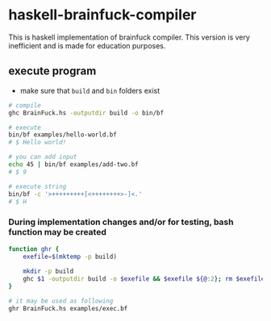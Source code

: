 # haskell-brainfuck-compiler

This is haskell implementation of brainfuck compiler. This version is very inefficient and is made for education purposes.

## execute program

- make sure that `build` and `bin` folders exist 

```bash
# compile
ghc BrainFuck.hs -outputdir build -o bin/bf

# execute
bin/bf examples/hello-world.bf
# $ Hello world!

# you can add input
echo 45 | bin/bf examples/add-two.bf
# $ 9

# execute string
bin/bf -c '>+++++++++[<++++++++>-]<.'
# $ H
```

### During implementation changes and/or for testing, bash function may be created

```bash
function ghr {                                                                             
    exefile=$(mktemp -p build)                                                             
                                                                                           
    mkdir -p build                                                                         
    ghc $1 -outputdir build -o $exefile && $exefile ${@:2}; rm $exefile                    
}

# it may be used as following
ghr BrainFuck.hs examples/exec.bf
```
